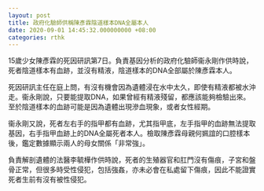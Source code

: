 ```yaml
---
layout: post
title: 政府化驗師供稱陳彥霖陰道樣本DNA全屬本人
date: 2020-09-01 14:45:32.000000000 +08:00
categories: rthk
---
```


15歲少女陳彥霖的死因研訊第7日。負責基因分析的政府化驗師衞永剛作供時說，死者陰道樣本有血跡，並沒有精液，陰道樣本的DNA全部屬於陳彥霖本人。

死因研訊主任在庭上問，有沒有機會因為遺體浸在水中太久，即使有精液都被水沖走。衞永剛說，只要能提取DNA，如果曾經有精液殘留，都應該能夠檢驗出來。至於陰道樣本的血跡可能是因為遺體出現滲血現象，或者女性經期。

衞永剛又說，死者左右手的指甲都有血跡，尤其指甲底，左手指甲的血跡無法提取基因，右手指甲血跡上的DNA全屬死者本人。檢取陳彥霖母親何姵誼的口腔樣本後，鑑定數據顯示兩人的母女關係「非常強」。

負責解剖遺體的法醫李毓樺作供時說，死者的生殖器官和肛門沒有傷痕，子宮和盤骨正常，但很多時受性侵犯，包括強姦，亦未必會在私處留下傷痕，因此不能證實死者生前有沒有被性侵犯。
